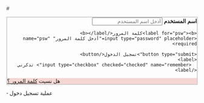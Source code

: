 #<html>
<head>
<meta name="viewport" content="width=device-width, initial-scale=1">
<style>
body {font-family: Arial, sans-serif;}
form {border: 2px solid #ccc;}

input[type=text], input[type=password] {
  width: 100%;
  padding: 12px 20px;
  margin: 8px 0;
  display: inline-block;
  border: 1px solid #ccc;
  box-sizing: border-box;
}

button {
  background-color: #E32;
  color: white;
  padding: 14px 20px;
  margin: 8px 0;
  border: none;
  cursor: pointer;
  width: 20%;
  border-radius: 20px;
}

button:hover {
  opacity: 0.7;
}

.container {
  padding: 15px;
}

span.psw {
  float: right;
  padding-top: 0px;
}

</style>
</head>
<body>

<form action="/your_page.html">
  <div class="container" style="direction:rtl">
    <label for="uname"><b>اسم المستخدم</b></label>
    <input type="text" placeholder="أدخل اسم المستخدم" name="uname" required>

    <label for="psw"><b>كلمة المرور</b></label>
    <input type="password" placeholder="أدخل كلمة المرور" name="psw" required>
        
    <button type="submit">تسجيل الدخول</button>
    <label>
      <input type="checkbox" checked="checked" name="remember"> تذكرني
    </label>
  </div>
<div class="container" style="background-color:#f4d6d3">
    <span class="psw"> هل نسيت <a href="YOUR ULR PAGE HERE">كلمة المرور ؟</a></span>
  </div>
</form>
</body>
</html> -
عملية تسجيل دخول
